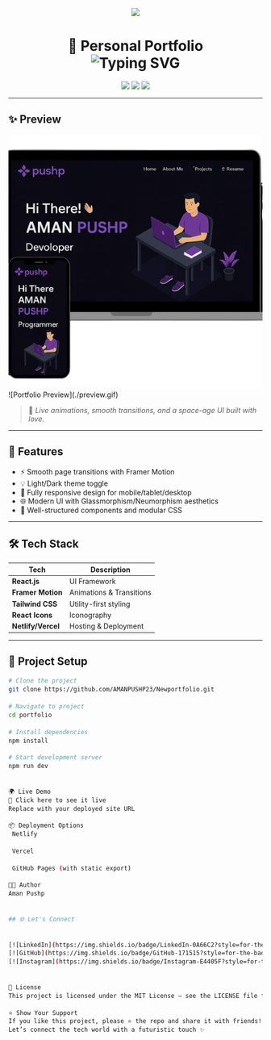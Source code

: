 <p align="center">
  <img src="https://readme-typing-svg.herokuapp.com/?lines=🚀+Welcome+to+My+Portfolio+Project!;⚡+Showcasing+Skills+and+Creativity&center=true&width=800&height=50&color=F700FF&vCenter=true&size=30">
</p>

<h1 align="center">
  🚀 Personal Portfolio<br>
  <img src="https://readme-typing-svg.herokuapp.com?font=Orbitron&color=4AF0F8&size=28&center=true&vCenter=true&lines=Crafted+with+React;Modern+and+Responsive;Interactive+Animations+Built+In" alt="Typing SVG">
</h1>

<p align="center">
  <img src="https://img.shields.io/badge/Made%20With-React-61DAFB?style=for-the-badge&logo=react&logoColor=white"/>
  <img src="https://img.shields.io/badge/Responsive-Design-green?style=for-the-badge&logo=css3&logoColor=white"/>
  <img src="https://img.shields.io/badge/Status-Active-brightgreen?style=for-the-badge"/>
</p>

---

## ✨ Preview
<div align="center">
  <img src="./Images/portfolioInterface1.png" alt="Portfolio" width="600"/>
 
</div>
![Portfolio Preview](./preview.gif)

> 🎥 *Live animations, smooth transitions, and a space-age UI built with love.*

---

## 🚀 Features

- ⚡ Smooth page transitions with Framer Motion
- 💡 Light/Dark theme toggle
- 📱 Fully responsive design for mobile/tablet/desktop
- 🌐 Modern UI with Glassmorphism/Neumorphism aesthetics
- 🧠 Well-structured components and modular CSS

---

## 🛠 Tech Stack

| Tech           | Description                    |
|----------------|--------------------------------|
| **React.js**   | UI Framework                   |
| **Framer Motion** | Animations & Transitions    |
| **Tailwind CSS**  | Utility-first styling        |
| **React Icons**   | Iconography                  |
| **Netlify/Vercel** | Hosting & Deployment       |

---

## 🚧 Project Setup

```bash
# Clone the project
git clone https://github.com/AMANPUSHP23/Newportfolio.git

# Navigate to project
cd portfolio

# Install dependencies
npm install

# Start development server
npm run dev


🌍 Live Demo
🔗 Click here to see it live
Replace with your deployed site URL

📦 Deployment Options
 Netlify

 Vercel

 GitHub Pages (with static export)

👨‍🚀 Author
Aman Pushp


## 🌐 Let's Connect


[![LinkedIn](https://img.shields.io/badge/LinkedIn-0A66C2?style=for-the-badge&logo=linkedin&logoColor=white)](https://www.linkedin.com/in/aman-pushp-b1a501223/)
[![GitHub](https://img.shields.io/badge/GitHub-171515?style=for-the-badge&logo=github&logoColor=white)](https://github.com/AMANPUSHP23)
[![Instagram](https://img.shields.io/badge/Instagram-E4405F?style=for-the-badge&logo=instagram&logoColor=white)](https://www.instagram.com/aman_pushp23/?hl=en)


📄 License
This project is licensed under the MIT License — see the LICENSE file for details.

⭐ Show Your Support
If you like this project, please ⭐ the repo and share it with friends!
Let’s connect the tech world with a futuristic touch ✨


